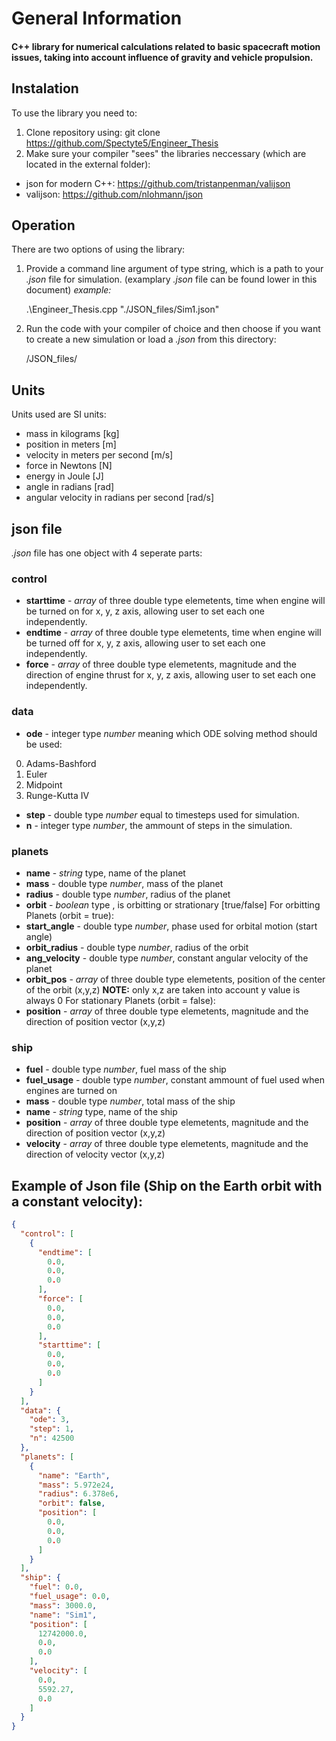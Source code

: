 # General Information

#### C++ library for numerical calculations related to basic spacecraft motion issues, taking into account influence of gravity and vehicle propulsion.

## Instalation
To use the library you need to:
1. Clone repository using:
        git clone https://github.com/Spectyte5/Engineer_Thesis
2. Make sure your compiler "sees" the libraries neccessary (which are located in the external folder):
- json for modern C++: https://github.com/tristanpenman/valijson
- valijson: https://github.com/nlohmann/json

## Operation
There are two options of using the library:
1. Provide a command line argument of type string, which is a path to your *.json* file for simulation. (examplary *.json* file can be found lower in this document)
*example:*
     
    .\Engineer_Thesis.cpp "./JSON_files/Sim1.json"

2. Run the code with your compiler of choice and then choose if you want to create a new simulation or load a *.json* from this directory:
        
   
    <Library directory>/JSON_files/

## Units
Units used are SI units:
- mass in kilograms [kg]
- position in meters [m]
- velocity in meters per second [m/s]
- force in Newtons [N]
- energy in Joule [J]
- angle in radians [rad]
- angular velocity in radians per second [rad/s]

## json file
*.json* file has one object with 4 seperate parts:
### control 
- **starttime** - *array* of three double type elemetents, time when engine will be turned on for x, y, z axis, allowing user to set each one independently.
- **endtime** - *array* of three double type elemetents, time when engine will be turned off for x, y, z axis, allowing user to set each one independently.
- **force** - *array* of three double type elemetents, magnitude and the direction of engine thrust for x, y, z axis, allowing user to set each one independently.
### data
- **ode** - integer type *number* meaning which ODE solving method should be used:
0. Adams-Bashford
1. Euler
2. Midpoint
3. Runge-Kutta IV
- **step** - double type *number* equal to timesteps used for simulation. 
- **n** - integer type *number*, the ammount of steps in the simulation.
### planets 
- **name** - *string* type, name of the planet
- **mass** - double type *number*, mass of the planet
- **radius** - double type *number*, radius of the planet
- **orbit** - *boolean* type , is orbitting or strationary [true/false] 
For orbitting Planets (orbit = true):
- **start_angle** - double type *number*, phase used for orbital motion (start angle)
- **orbit_radius** - double type *number*, radius of the orbit
- **ang_velocity** - double type *number*, constant angular velocity of the planet 
- **orbit_pos** - *array* of three double type elemetents, position of the center of the orbit (x,y,z)
 **NOTE:** only x,z are taken into account y value is always 0
For stationary Planets (orbit = false):
- **position** - *array* of three double type elemetents, magnitude and the direction of position vector (x,y,z)
### ship
- **fuel** - double type *number*, fuel mass of the ship 
- **fuel_usage** - double type *number*, constant ammount of fuel used when engines are turned on 
- **mass** - double type *number*, total mass of the ship
- **name** - *string* type, name of the ship
- **position** - *array* of three double type elemetents, magnitude and the direction of position vector (x,y,z)
- **velocity** - *array* of three double type elemetents, magnitude and the direction of velocity vector (x,y,z)


## Example of Json file (Ship on the Earth orbit with a constant velocity):
```json
{
  "control": [
    {
      "endtime": [
        0.0,
        0.0,
        0.0
      ],
      "force": [
        0.0,
        0.0,
        0.0
      ],
      "starttime": [
        0.0,
        0.0,
        0.0
      ]
    }
  ],
  "data": {
    "ode": 3,
    "step": 1,
    "n": 42500
  },
  "planets": [
    {
      "name": "Earth",
      "mass": 5.972e24,
      "radius": 6.378e6,
      "orbit": false,
      "position": [
        0.0,
        0.0,
        0.0
      ]
    }
  ],
  "ship": {
    "fuel": 0.0,
    "fuel_usage": 0.0,
    "mass": 3000.0,
    "name": "Sim1",
    "position": [
      12742000.0,
      0.0,
      0.0
    ],
    "velocity": [
      0.0,
      5592.27,
      0.0
    ]
  }
}
```